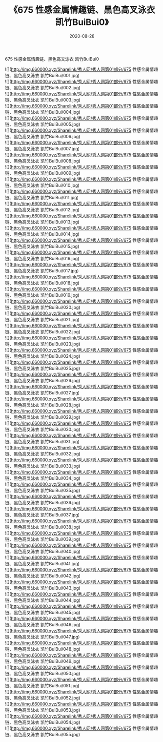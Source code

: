 ﻿---
layout: post
title:  《675 性感金属情趣链、黑色高叉泳衣 凯竹BuiBui0》
date:   2020-08-28
img: http://img.660000.xyz/Sharelink/秀人网/秀人网第01部分/675 性感金属情趣链、黑色高叉泳衣 凯竹BuiBui0/000.jpg
categories: [美女, 清纯, 唯美]
---

675 性感金属情趣链、黑色高叉泳衣 凯竹BuiBui0

  ![](http://img.660000.xyz/Sharelink/秀人网/秀人网第01部分/675 性感金属情趣链、黑色高叉泳衣 凯竹BuiBui/001.jpg) <br> ![](http://img.660000.xyz/Sharelink/秀人网/秀人网第01部分/675 性感金属情趣链、黑色高叉泳衣 凯竹BuiBui/002.jpg) <br> ![](http://img.660000.xyz/Sharelink/秀人网/秀人网第01部分/675 性感金属情趣链、黑色高叉泳衣 凯竹BuiBui/003.jpg) <br> ![](http://img.660000.xyz/Sharelink/秀人网/秀人网第01部分/675 性感金属情趣链、黑色高叉泳衣 凯竹BuiBui/004.jpg) <br> ![](http://img.660000.xyz/Sharelink/秀人网/秀人网第01部分/675 性感金属情趣链、黑色高叉泳衣 凯竹BuiBui/005.jpg) <br> ![](http://img.660000.xyz/Sharelink/秀人网/秀人网第01部分/675 性感金属情趣链、黑色高叉泳衣 凯竹BuiBui/006.jpg) <br> ![](http://img.660000.xyz/Sharelink/秀人网/秀人网第01部分/675 性感金属情趣链、黑色高叉泳衣 凯竹BuiBui/007.jpg) <br> ![](http://img.660000.xyz/Sharelink/秀人网/秀人网第01部分/675 性感金属情趣链、黑色高叉泳衣 凯竹BuiBui/008.jpg) <br> ![](http://img.660000.xyz/Sharelink/秀人网/秀人网第01部分/675 性感金属情趣链、黑色高叉泳衣 凯竹BuiBui/009.jpg) <br> ![](http://img.660000.xyz/Sharelink/秀人网/秀人网第01部分/675 性感金属情趣链、黑色高叉泳衣 凯竹BuiBui/010.jpg) <br> ![](http://img.660000.xyz/Sharelink/秀人网/秀人网第01部分/675 性感金属情趣链、黑色高叉泳衣 凯竹BuiBui/011.jpg) <br> ![](http://img.660000.xyz/Sharelink/秀人网/秀人网第01部分/675 性感金属情趣链、黑色高叉泳衣 凯竹BuiBui/012.jpg) <br> ![](http://img.660000.xyz/Sharelink/秀人网/秀人网第01部分/675 性感金属情趣链、黑色高叉泳衣 凯竹BuiBui/013.jpg) <br> ![](http://img.660000.xyz/Sharelink/秀人网/秀人网第01部分/675 性感金属情趣链、黑色高叉泳衣 凯竹BuiBui/014.jpg) <br> ![](http://img.660000.xyz/Sharelink/秀人网/秀人网第01部分/675 性感金属情趣链、黑色高叉泳衣 凯竹BuiBui/015.jpg) <br> ![](http://img.660000.xyz/Sharelink/秀人网/秀人网第01部分/675 性感金属情趣链、黑色高叉泳衣 凯竹BuiBui/016.jpg) <br> ![](http://img.660000.xyz/Sharelink/秀人网/秀人网第01部分/675 性感金属情趣链、黑色高叉泳衣 凯竹BuiBui/017.jpg) <br> ![](http://img.660000.xyz/Sharelink/秀人网/秀人网第01部分/675 性感金属情趣链、黑色高叉泳衣 凯竹BuiBui/018.jpg) <br> ![](http://img.660000.xyz/Sharelink/秀人网/秀人网第01部分/675 性感金属情趣链、黑色高叉泳衣 凯竹BuiBui/019.jpg) <br> ![](http://img.660000.xyz/Sharelink/秀人网/秀人网第01部分/675 性感金属情趣链、黑色高叉泳衣 凯竹BuiBui/020.jpg) <br> ![](http://img.660000.xyz/Sharelink/秀人网/秀人网第01部分/675 性感金属情趣链、黑色高叉泳衣 凯竹BuiBui/021.jpg) <br> ![](http://img.660000.xyz/Sharelink/秀人网/秀人网第01部分/675 性感金属情趣链、黑色高叉泳衣 凯竹BuiBui/022.jpg) <br> ![](http://img.660000.xyz/Sharelink/秀人网/秀人网第01部分/675 性感金属情趣链、黑色高叉泳衣 凯竹BuiBui/023.jpg) <br> ![](http://img.660000.xyz/Sharelink/秀人网/秀人网第01部分/675 性感金属情趣链、黑色高叉泳衣 凯竹BuiBui/024.jpg) <br> ![](http://img.660000.xyz/Sharelink/秀人网/秀人网第01部分/675 性感金属情趣链、黑色高叉泳衣 凯竹BuiBui/025.jpg) <br> ![](http://img.660000.xyz/Sharelink/秀人网/秀人网第01部分/675 性感金属情趣链、黑色高叉泳衣 凯竹BuiBui/026.jpg) <br> ![](http://img.660000.xyz/Sharelink/秀人网/秀人网第01部分/675 性感金属情趣链、黑色高叉泳衣 凯竹BuiBui/027.jpg) <br> ![](http://img.660000.xyz/Sharelink/秀人网/秀人网第01部分/675 性感金属情趣链、黑色高叉泳衣 凯竹BuiBui/028.jpg) <br> ![](http://img.660000.xyz/Sharelink/秀人网/秀人网第01部分/675 性感金属情趣链、黑色高叉泳衣 凯竹BuiBui/029.jpg) <br> ![](http://img.660000.xyz/Sharelink/秀人网/秀人网第01部分/675 性感金属情趣链、黑色高叉泳衣 凯竹BuiBui/030.jpg) <br> ![](http://img.660000.xyz/Sharelink/秀人网/秀人网第01部分/675 性感金属情趣链、黑色高叉泳衣 凯竹BuiBui/031.jpg) <br> ![](http://img.660000.xyz/Sharelink/秀人网/秀人网第01部分/675 性感金属情趣链、黑色高叉泳衣 凯竹BuiBui/032.jpg) <br> ![](http://img.660000.xyz/Sharelink/秀人网/秀人网第01部分/675 性感金属情趣链、黑色高叉泳衣 凯竹BuiBui/033.jpg) <br> ![](http://img.660000.xyz/Sharelink/秀人网/秀人网第01部分/675 性感金属情趣链、黑色高叉泳衣 凯竹BuiBui/034.jpg) <br> ![](http://img.660000.xyz/Sharelink/秀人网/秀人网第01部分/675 性感金属情趣链、黑色高叉泳衣 凯竹BuiBui/035.jpg) <br> ![](http://img.660000.xyz/Sharelink/秀人网/秀人网第01部分/675 性感金属情趣链、黑色高叉泳衣 凯竹BuiBui/036.jpg) <br> ![](http://img.660000.xyz/Sharelink/秀人网/秀人网第01部分/675 性感金属情趣链、黑色高叉泳衣 凯竹BuiBui/037.jpg) <br> ![](http://img.660000.xyz/Sharelink/秀人网/秀人网第01部分/675 性感金属情趣链、黑色高叉泳衣 凯竹BuiBui/038.jpg) <br> ![](http://img.660000.xyz/Sharelink/秀人网/秀人网第01部分/675 性感金属情趣链、黑色高叉泳衣 凯竹BuiBui/039.jpg) <br> ![](http://img.660000.xyz/Sharelink/秀人网/秀人网第01部分/675 性感金属情趣链、黑色高叉泳衣 凯竹BuiBui/040.jpg) <br> ![](http://img.660000.xyz/Sharelink/秀人网/秀人网第01部分/675 性感金属情趣链、黑色高叉泳衣 凯竹BuiBui/041.jpg) <br> ![](http://img.660000.xyz/Sharelink/秀人网/秀人网第01部分/675 性感金属情趣链、黑色高叉泳衣 凯竹BuiBui/042.jpg) <br> ![](http://img.660000.xyz/Sharelink/秀人网/秀人网第01部分/675 性感金属情趣链、黑色高叉泳衣 凯竹BuiBui/043.jpg) <br> ![](http://img.660000.xyz/Sharelink/秀人网/秀人网第01部分/675 性感金属情趣链、黑色高叉泳衣 凯竹BuiBui/044.jpg) <br> ![](http://img.660000.xyz/Sharelink/秀人网/秀人网第01部分/675 性感金属情趣链、黑色高叉泳衣 凯竹BuiBui/045.jpg) <br> ![](http://img.660000.xyz/Sharelink/秀人网/秀人网第01部分/675 性感金属情趣链、黑色高叉泳衣 凯竹BuiBui/046.jpg) <br> ![](http://img.660000.xyz/Sharelink/秀人网/秀人网第01部分/675 性感金属情趣链、黑色高叉泳衣 凯竹BuiBui/047.jpg) <br> ![](http://img.660000.xyz/Sharelink/秀人网/秀人网第01部分/675 性感金属情趣链、黑色高叉泳衣 凯竹BuiBui/048.jpg) <br> ![](http://img.660000.xyz/Sharelink/秀人网/秀人网第01部分/675 性感金属情趣链、黑色高叉泳衣 凯竹BuiBui/049.jpg) <br> ![](http://img.660000.xyz/Sharelink/秀人网/秀人网第01部分/675 性感金属情趣链、黑色高叉泳衣 凯竹BuiBui/050.jpg) <br> ![](http://img.660000.xyz/Sharelink/秀人网/秀人网第01部分/675 性感金属情趣链、黑色高叉泳衣 凯竹BuiBui/051.jpg) <br> ![](http://img.660000.xyz/Sharelink/秀人网/秀人网第01部分/675 性感金属情趣链、黑色高叉泳衣 凯竹BuiBui/052.jpg) <br> ![](http://img.660000.xyz/Sharelink/秀人网/秀人网第01部分/675 性感金属情趣链、黑色高叉泳衣 凯竹BuiBui/053.jpg) <br> ![](http://img.660000.xyz/Sharelink/秀人网/秀人网第01部分/675 性感金属情趣链、黑色高叉泳衣 凯竹BuiBui/054.jpg) <br> ![](http://img.660000.xyz/Sharelink/秀人网/秀人网第01部分/675 性感金属情趣链、黑色高叉泳衣 凯竹BuiBui/055.jpg) <br>